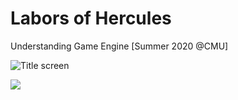 # Labors of Hercules

Understanding Game Engine [Summer 2020 @CMU]


![Title screen](https://user-images.githubusercontent.com/24190089/150685676-fc20cae5-2862-493a-b1d4-621684709e18.png)

![](https://p47.f4.n0.cdn.getcloudapp.com/items/yAuZRKxw/f6e67a75-f45a-4f98-8439-56494c99bdda.gif?source=viewer&v=ddcb2e9663a7477163e28492e1effc01)
